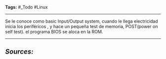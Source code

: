 **Tags:** #_Todo 
#Linux
- - -
Se le conoce como basic Input/Output system, cuando le llega electricidad inicia los periféricos , y hace un pequeña test de memoria, POST(power on self test). el programa BIOS se aloca en la ROM.

- - - 
## ***Sources:***